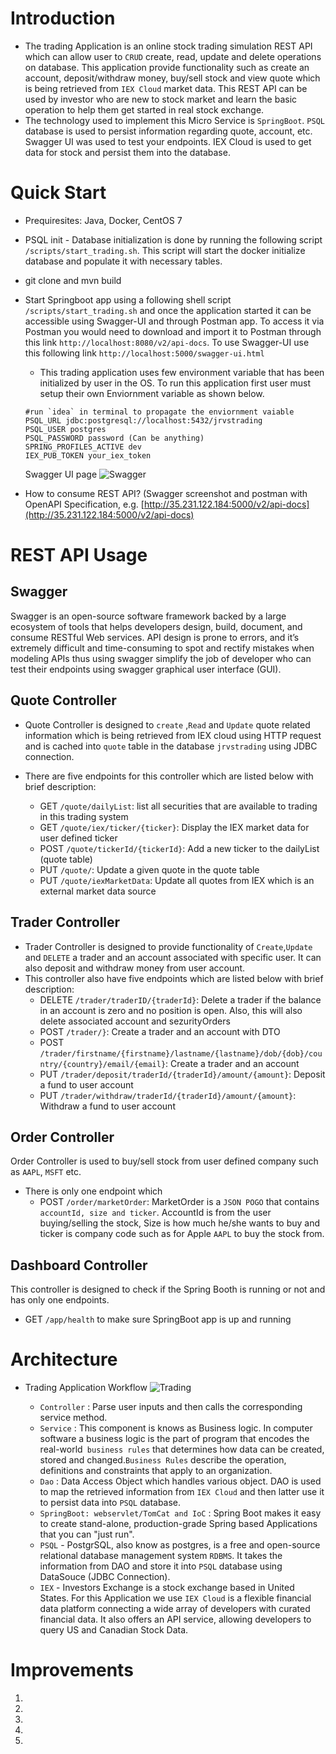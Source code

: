 # Introduction  
- The trading Application is an online stock trading simulation REST API which can allow user to `CRUD` create, read, update and delete operations on database. This application provide functionality such as  create an account, deposit/withdraw money, buy/sell stock and view quote which is being retrieved from `IEX Cloud` market data. This REST API can be used by investor who are new to stock market and learn the basic operation to help them get started in real stock exchange. 
-  The technology used to implement this Micro Service is `SpringBoot`. `PSQL` database is used to persist information regarding quote, account, etc. Swagger UI was used to test your endpoints. IEX Cloud is used to get data for stock and persist them into the database. 

# Quick Start  
- Prequiresites: Java, Docker, CentOS 7  
- PSQL init - Database initialization is done by running the following script `/scripts/start_trading.sh`. This script will start the docker initialize database and populate it with necessary tables.
- git clone and mvn build  
- Start Springboot app using a following shell script  `/scripts/start_trading.sh` and once the application started it can be accessible using Swagger-UI and through Postman app. To access it via Postman you would need to download and import it to Postman through this link `http://localhost:8080/v2/api-docs`. To use Swagger-UI use this following link `http://localhost:5000/swagger-ui.html`
  - This trading application uses few environment variable that has been initialized by user in the OS. To run this application first user must setup their own Enviornment variable as shown below.
  ```add enviornment variable to ~/.bash_profile
  #run `idea` in terminal to propagate the enviornment vaiable
  PSQL_URL jdbc:postgresql://localhost:5432/jrvstrading
  PSQL_USER postgres
  PSQL_PASSWORD password (Can be anything)
  SPRING_PROFILES_ACTIVE dev
  IEX_PUB_TOKEN your_iex_token
  ```
  Swagger UI page
  ![Swagger](https://user-images.githubusercontent.com/51926543/62734931-1c56f680-b9f8-11e9-8d36-680522b6ec6c.jpg)

- How to consume REST API? (Swagger screenshot and postman with OpenAPI Specification, e.g. [http://35.231.122.184:5000/v2/api-docs](http://35.231.122.184:5000/v2/api-docs)  
  
# REST API Usage  
## Swagger  
Swagger is an open-source software framework backed by a large ecosystem of tools that helps developers design, build, document, and consume RESTful Web services. API design is prone to errors, and it’s extremely difficult and time-consuming to spot and rectify mistakes when modeling APIs thus using swagger simplify the job of developer who can test their endpoints using swagger graphical user interface (GUI).
 
## Quote Controller  
- Quote Controller is designed to `create` ,`Read` and `Update` quote  related information which is being retrieved from IEX cloud using HTTP request and is cached into `quote` table in the database `jrvstrading`  using JDBC connection.

- There are five endpoints for this controller which are listed below with brief description:
  - GET `/quote/dailyList`: list all securities that are available to trading in this trading system
  - GET `/quote/iex/ticker/{ticker}`: Display the IEX market data for user defined ticker
  - POST `/quote/tickerId/{tickerId}`: Add a new ticker to the dailyList (quote table)
  - PUT `/quote/`: Update a given quote in the quote table
  - PUT `/quote/iexMarketData`: Update all quotes from IEX which is an external market data source  
## Trader Controller  
- Trader Controller is designed to provide functionality  of `Create`,`Update` and `DELETE` a trader and an account associated with specific user. It can also deposit and withdraw money from user account.
- This controller also have five endpoints which are listed below with brief description:
	- DELETE `/trader/traderID/{traderId}`: Delete a trader if the balance in an account is zero and no position is open. Also, this will also delete associated account and sezurityOrders
  - POST `/trader/}`: Create a trader and an account with DTO
  -   POST `/trader/firstname/{firstname}/lastname/{lastname}/dob/{dob}/country/{country}/email/{email}`: Create a trader and an account
  - PUT `/trader/deposit/traderId/{traderId}/amount/{amount}`: Deposit a fund to user account
  - PUT `/trader/withdraw/traderId/{traderId}/amount/{amount}`: Withdraw a fund to user account
## Order Controller  
Order Controller is used to buy/sell stock from user defined company such as `AAPL`, `MSFT` etc.  
- There is only one endpoint which   
  - POST `/order/marketOrder`:  MarketOrder is a `JSON POGO` that contains `accountId, size and ticker`. AccountId is from the user buying/selling the stock, Size is how much he/she wants to buy and ticker is company code such as for Apple `AAPL` to buy the stock from.
## Dashboard Controller
This controller is designed to check if the Spring Booth is running or not and has only one endpoints.
- GET `/app/health` to make sure SpringBoot app is up and running  

  
# Architecture  
- Trading Application Workflow
![Trading](https://user-images.githubusercontent.com/51926543/62731680-b6b33c00-b9f0-11e9-8a47-78a3489c8411.png)

  - `Controller` : Parse user inputs and then calls the corresponding service method.
  - `Service` : This component is knows as Business logic. In computer software a business logic is the part of program that encodes the real-world` business rules` that determines how data can be created, stored and changed.`Business Rules` describe the operation, definitions and constraints that apply to an organization.
  - `Dao` : Data Access Object which handles various object. DAO is used to map the retrieved information from `IEX Cloud` and then latter use it to persist data into `PSQL` database. 
  - `SpringBoot: webservlet/TomCat and IoC` : Spring Boot makes it easy to create stand-alone, production-grade Spring based Applications that you can "just run".
  - `PSQL` - PostgrSQL, also know as postgres, is a free and open-source relational database management system `RDBMS`. It takes the information from DAO and store it into `PSQL` database using DataSouce (JDBC Connection). 
  - `IEX`  - Investors  Exchange is a stock exchange based in United States. For this Application we use `IEX Cloud` is a flexible financial data platform connecting a wide array of developers with curated financial data. It also offers an API service, allowing developers to query US and Canadian Stock Data. 
  
# Improvements  
1.
2.
3.
4.
5.
<!--stackedit_data:
eyJoaXN0b3J5IjpbNDM2MTQ1NjQwLDYxOTMwNTU5NywtMTk1Mz
E5MTQ5NiwtNzg1NTI4MTE4LC0xMDg5Mjg4MTc0LC0xOTU4ODkz
NjMxLDE1MTQwMTkyNDgsMTY5NDgxMTI0Miw5MzU5MzE1NjUsMT
Q5NjU3MDMyOCwtMTgzMTc2NDcyMSwtODU4OTI1MTg2LC0xMTYx
OTExNzYsNjAxMDM3NjE4LC0xOTk2NDAzMTkwLC0xODk0NjY5Nz
Y0LC0xMDM4OTY1Mjk2LC0xODM1NjcyMDcwLDg1MDY2Mzk1MCwt
MzA1ODIyMDMyXX0=
-->